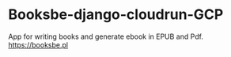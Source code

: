 # Booksbe-django-cloudrun-GCP
App for writing books and generate ebook in EPUB and Pdf.
https://booksbe.pl
